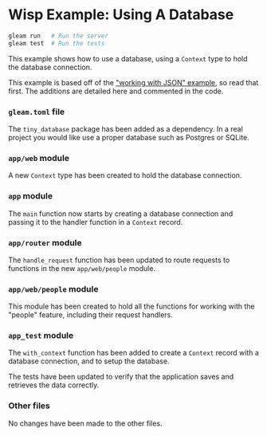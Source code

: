 # Wisp Example: Using A Database

```sh
gleam run   # Run the server
gleam test  # Run the tests
```

This example shows how to use a database, using a `Context` type to hold the
database connection.

This example is based off of the ["working with JSON" example][json], so read
that first. The additions are detailed here and commented in the code.

[json]: https://github.com/lpil/wisp/tree/main/examples/3-working-with-json

### `gleam.toml` file

The `tiny_database` package has been added as a dependency. In a real project
you would like use a proper database such as Postgres or SQLite.

### `app/web` module

A new `Context` type has been created to hold the database connection.

### `app` module

The `main` function now starts by creating a database connection and passing it
to the handler function in a `Context` record.

### `app/router` module

The `handle_request` function has been updated to route requests to functions in
the new `app/web/people` module.

### `app/web/people` module

This module has been created to hold all the functions for working with the
"people" feature, including their request handlers.

### `app_test` module

The `with_context` function has been added to create a `Context` record with a
database connection, and to setup the database.

The tests have been updated to verify that the application saves and retrieves
the data correctly.

### Other files

No changes have been made to the other files.
